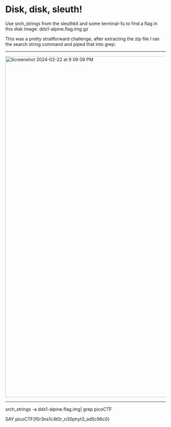 # Disk, disk, sleuth!


Use srch_strings from the sleuthkit and some terminal-fu to find a flag in this disk image: dds1-alpine.flag.img.gz


This was a pretty straitforward challenge, after extracting the zip file I ran the search string command and piped that into grep:

---

<img width="1071" alt="Screenshot 2024-02-22 at 9 09 09 PM" src="https://github.com/Lynk4/PicoCTF/assets/44930131/e4721bc1-d35e-4a03-a4d3-a17adb083b0d">


---


srch_strings -a dds1-alpine.flag.img| grep picoCTF

  SAY picoCTF{f0r3ns1c4t0r_n30phyt3_ad5c96c0}
